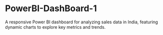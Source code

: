 # PowerBI-DashBoard-1
A responsive Power BI dashboard for analyzing sales data in India, featuring dynamic charts to explore key metrics and trends.
